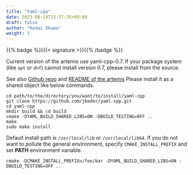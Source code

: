 ```yaml
---
title: "Yaml-cpp"
date: 2023-08-14T13:57:35+09:00
draft: false
author: "Kodai Okawa"
weight: 3
---
```


{{% badge %}}{{< signature >}}{{% /badge %}}

Current version of the artemis use yaml-cpp-0.7.
If your package system (like `apt` or `dnf`) cannot install version 0.7, please install from the source.

See also [Github repo](https://github.com/jbeder/yaml-cpp) and [README of the artemis](https://github.com/artemis-dev/artemis/blob/develop/README.md)
Please install it as a shared object like below commands.

```shell
cd path/to/the/directory/you/want/to/install/yaml-cpp
git clone https://github.com/jbeder/yaml-cpp.git
cd yaml-cpp
mkdir build && cd build
cmake -DYAML_BUILD_SHARED_LIBS=ON -DBUILD_TESTING=OFF ..
make
sudo make install
```

Default install path is `/usr/local/lib` or `/usr/local/lib64`.
If you do not want to pollute the general environment, specify `CMAKE_INSTALL_PREFIX` and set **PATH** environment variable.

```shell
cmake -DCMAKE_INSTALL_PREFIX=/foo/bar -DYAML_BUILD_SHARED_LIBS=ON -DBUILD_TESTING=OFF ..
```
